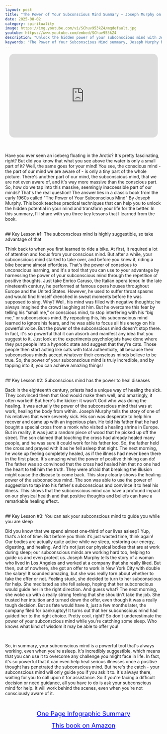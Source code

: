 ```yaml
---
layout: post
title: "The Power of Your Subconscious Mind Summary – Joseph Murphy on Healing, Success, and Inner Guidance"
date: 2025-08-02
category: spirituality
image: https://img.youtube.com/vi/SChuv953kZ4/mqdefault.jpg
youtube: https://www.youtube.com/embed/SChuv953kZ4
description: "Unlock the hidden power of your subconscious mind with Joseph Murphy’s timeless techniques. Learn how suggestion, belief, and sleep meditation can transform your life."
keywords: "The Power of Your Subconscious Mind summary, Joseph Murphy book summary, subconscious mind healing, positive thinking techniques, sleep meditation for guidance"
---
```


<div style="display: flex; justify-content: center; margin-bottom: 20px;">
  <div style="aspect-ratio: 16 / 9; width: 95%; max-width: 700px; position: relative;">
    <iframe 
      src="https://www.youtube.com/embed/SChuv953kZ4"
      title="The Power of Your Subconscious Mind Summary – Joseph Murphy on Healing, Success, and Inner Guidance"
      allowfullscreen
      frameborder="0"
      style="position: absolute; inset: 0; width: 100%; height: 100%; border-radius: 16px;">
    </iframe>
  </div>
</div>

<div style="height: 15px;"></div>
<!-- ..................................................................... -->

Have you ever seen an iceberg floating in the Arctic? It's pretty fascinating, right? But did you know that what you see above the water is only a small part of it? Well, the same goes for your mind! You see, the conscious mind - the part of our mind we are aware of - is only a tiny part of the whole picture. There's another part of our mind, the subconscious mind, that we are not even aware of, and it's way more massive than the conscious part. So, how do we tap into this massive, seemingly inaccessible part of our minds? That's the real question! The answer lies in a classic book from the early 1960s called "The Power of Your Subconscious Mind" By Joseph Murphy. This book teaches practical techniques that can help you to unlock the hidden potential in your mind and transform your life for the better. In this summary, I’ll share with you three key lessons that I learned from the book. 


<br>
## Key Lesson #1: The subconscious mind is highly suggestible, so take advantage of that


Think back to when you first learned to ride a bike. At first, it required a lot of attention and focus from your conscious mind. But after a while, your subconscious mind started to take over, and before you knew it, riding a bike became almost effortless. That's the power of conscious to unconscious learning, and it's a tool that you can use to your advantage by harnessing the power of your subconscious mind through the repetition of positive thoughts. Just take Enrico Caruso, the Italian opera tenor. In the late nineteenth century, he performed at famous opera houses throughout Europe and the United States. However, he used to suffer throat spasms and would find himself drenched in sweat moments before he was supposed to sing. Why? Well, his mind was filled with negative thoughts; he always imagined the crowd laughing at him. But he overcame this fear by telling his “small me,” or conscious mind, to stop interfering with his “big me,” or subconscious mind. By repeating this, his subconscious mind learned to ignore his fears, and he was able to focus all his energy on his powerful voice. But the power of the subconscious mind doesn't stop there. In fact, it's so powerful that it can absorb and manifest any idea that you suggest to it. Just look at the experiments psychologists have done where they put people into a hypnotic state and suggest that they're cats. Those people then start acting like cats with total authenticity, all because their subconscious minds accept whatever their conscious minds believe to be true. So, the power of your subconscious mind is truly incredible, and by tapping into it, you can achieve amazing things!



<br>
## Key Lesson #2: Subconscious mind has the power to heal diseases


Back in the eighteenth century, priests had a unique way of healing the sick. They convinced them that God would make them well, and amazingly, it often worked! But here's the kicker: it wasn't God who was doing the healing. It was actually the power of the subconscious mind that was at work, healing the body from within. Joseph Murphy tells the story of one of his relatives that were severely sick. His son was desperate to help him recover and came up with an ingenious plan. He told his father that he had bought a special cross from a monk who visited a healing shrine in Europe. But in reality, it was just a random piece of wood that he picked up off the street. The son claimed that touching the cross had already healed many people, and he was sure it could work for his father too. So, the father held the cross and prayed with it as he fell asleep that night. The next morning, he woke up feeling completely healed, as if the illness had never been there in the first place. It's amazing what the power of positive thinking can do! The father was so convinced that the cross had healed him that no one had the heart to tell him the truth. They were afraid that breaking the illusion might cause the disease to come back. This story clearly shows the healing power of the subconscious mind. The son was able to use the power of suggestion to tap into his father's subconscious and convince it to heal his illness. This shows that the subconscious mind can have a profound impact on our physical health and that positive thoughts and beliefs can have a remarkable healing effect. 



<br>
## Key Lesson #3: You can ask your subconscious mind to guide you while you are sleep


Did you know that we spend almost one-third of our lives asleep? Yup, that’s a lot of time. But before you think it’s just wasted time, think again! Our bodies are actually quite active while we sleep, restoring our energy, digesting, and healing. And it's not just our physical bodies that are at work during sleep; our subconscious minds are working hard too, helping to guide us and even protect us. Joseph Murphy tells the story of a woman who lived in Los Angeles and worked at a company that she really liked. But then, out of nowhere, she got an offer to work in New York City with double the salary! It sounded amazing, but she was really torn about whether to take the offer or not. Feeling stuck, she decided to turn to her subconscious for help. She meditated as she fell asleep, hoping that her subconscious would guide her in the right direction. And guess what? The next morning, she woke up with a really strong feeling that she shouldn't take the job. She trusted her intuition and turned down the offer, even though it was a really tough decision. But as fate would have it, just a few months later, the company filed for bankruptcy! It turns out that her subconscious mind had guided her to the right choice. Pretty cool, right? So don't underestimate the power of your subconscious mind while you're catching some sleep. Who knows what kind of wisdom it may be able to offer you!


<br>
 
So, in summary, your subconscious mind is a powerful tool that's always working, even when you're asleep. It's incredibly suggestible, which means that you can use it to overcome any challenge you might face in life. In fact, it's so powerful that it can even help heal serious illnesses once a positive thought has penetrated the subconscious mind. But here's the catch - your subconscious mind will only guide you if you ask it to. It's always there, waiting for you to call upon it for assistance. So if you're facing a difficult decision or need guidance, all you have to do is ask your subconscious mind for help. It will work behind the scenes, even when you're not consciously aware of it.


<br>
<p style="text-align: center;">
  <a href="https://summary.readandgrowwise.com/subconsciousmind" target="_blank" style="color: blue; text-decoration: underline; font-size: 20px;">
    One Page Infographic Summary
  </a>
</p>
<p style="text-align: center;">
  <a href="https://amzn.to/3J3imvM" target="_blank" style="color: blue; text-decoration: underline; font-size: 20px;">
    This book on Amazon
  </a>
</p>
